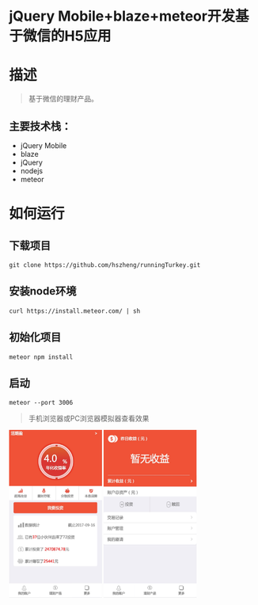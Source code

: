 # jQuery Mobile+blaze+meteor开发基于微信的H5应用
# 描述
>基于微信的理财产品。
## 主要技术栈：
- jQuery Mobile
- blaze
- jQuery
- nodejs
- meteor

# 如何运行
## 下载项目
    git clone https://github.com/hszheng/runningTurkey.git
## 安装node环境
    curl https://install.meteor.com/ | sh
## 初始化项目
    meteor npm install
## 启动
    meteor --port 3006
> 手机浏览器或PC浏览器模拟器查看效果
<img src="public/images/preview.png" width="187.5" height="338.5" style="display:inine-block">
<img src="public/images/preview1.png" width="187.5" height="338.5" style="display:inine-block">
